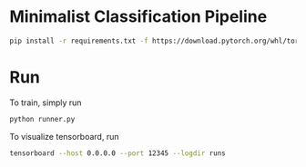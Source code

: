 # Minimalist Classification Pipeline

``` bash
pip install -r requirements.txt -f https://download.pytorch.org/whl/torch_stable.html
```

# Run

To train, simply run

``` bash
python runner.py
```

To visualize tensorboard, run

``` bash
tensorboard --host 0.0.0.0 --port 12345 --logdir runs
```